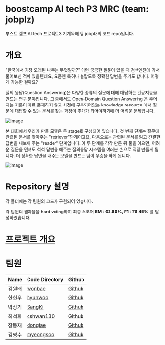 # boostcamp AI tech P3 MRC (team: jobplz)
부스트 캠프 AI tech 프로젝트3 기계독해 팀 jobplz의 코드 repo입니다.

# 개요

"한국에서 가장 오래된 나무는 무엇일까?" 이런 궁금한 질문이 있을 때 검색엔진에 가서 물어보신 적이 있을텐데요, 요즘엔 특히나 놀랍도록 정확한 답변을 주기도 합니다. 어떻게 가능한 걸까요?

질의 응답(Question Answering)은 다양한 종류의 질문에 대해 대답하는 인공지능을 만드는 연구 분야입니다. 그 중에서도 Open-Domain Question Answering 은 주어지는 지문이 따로 존재하지 않고 사전에 구축되어있는 knowledge resource 에서 질문에 대답할 수 있는 문서를 찾는 과정이 추가가 되어야하기에 더 어려운 문제입니다.

![image](https://user-images.githubusercontent.com/9896149/120650563-e03c3200-c4b8-11eb-8386-e106b44b2c89.png)


본 대회에서 우리가 만들 모델은 두 stage로 구성되어 있습니다. 첫 번째 단계는 질문에 관련된 문서를 찾아주는 "retriever"단계이고요, 다음으로는 관련된 문서를 읽고 간결한 답변을 내보내 주는 "reader" 단계입니다. 이 두 단계를 각각 만든 뒤 둘을 이으면, 어려운 질문을 던져도 척척 답변을 해주는 질의응답 시스템을 여러분 손으로 직접 만들게 됩니다. 더 정확한 답변을 내주는 모델을 만드는 팀이 우승을 하게 됩니다.

![image](https://user-images.githubusercontent.com/9896149/120650591-e6caa980-c4b8-11eb-8b78-de38ec4fdd79.png)

# Repository 설명

각 폴더에는 각 팀원의 코드가 구현되어 있습니다.

각 팀원의 결과물을 hard voting하여 최종 스코어 **EM : 63.89%, F1 :	76.45%** 를 달성하였습니다.

# [프로젝트 개요](https://github.com/bcaitech1/p3-mrc-jobplz/blob/main/project_overview.pdf)

# 팀원
|Name|Code Directory|Github|
|------|---|---|
|김원배|[wonbae](wonbae)|[Github](https://github.com/wonbae)|
|한현우|[hyunwoo](hyunwoo)|[Github](https://github.com/CodeNinja1126)|
|박상기|[SangKi](SangKi)|[Github](https://github.com/sangki930)|
|최석환|[cshwan130](cshwan130)|[Github](https://github.com/loyalsp13)|
|장동재|[dongjae](dongjae)|[Github](https://github.com/DongjaeJang)|
|김명수|[myeongsoo](myeongsoo)|[Github](https://github.com/Kim-Myeong-Soo)|
